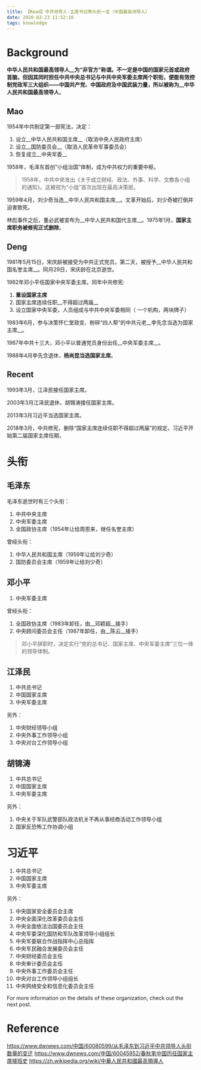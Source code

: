 ```yaml
---
title: 【Read】中共领导人-主席书记等头衔一览（中国最高领导人）
date: 2020-03-23 11:52:10
tags: knowledge
---
```


# Background

__中华人民共和国最高领导人__为“非官方”称谓。不一定是中国的国家元首或政府首脑，但因其同时担任中共中央总书记与中共中央军委主席两个职衔，便能有效控制党政军三大组织——__中国共产党、中国政府及中国武装力量__，所以被称为__中华人民共和国最高领导人__。

## Mao

1954年中共制定第一部宪法，决定：

1. 设立__中华人民共和国主席__（取消中央人民政府主席）
1. 设立__国防委员会__（取消人民革命军事委员会）
1. 恢复成立__中央军委__

1958年，毛泽东首创“小组治国”体制，成为中共权力的重要中枢。

> 1958年，中共中央发出《关于成立财经、政法、外事、科学、文教各小组的通知》。这被视为“小组”首次出现在最高决策层。

1959年4月，刘少奇当选__中华人民共和国主席__。文革开始后，刘少奇被打倒并迫害致死。

林彪事件之后，董必武被宣布为__中华人民共和国代主席__。1975年1月，__国家主席职务被修宪正式删除__。

## Deng

1981年5月15日，宋庆龄被接受为中共正式党员。第二天，被授予__中华人民共和国名誉主席__。同月29日，宋庆龄在北京逝世。

1982年邓小平任国家中央军委主席。同年中共修宪:

1. __重设国家主席__
1. 国家主席连续任职__不得超过两届__
1. 设立国家中央军委，人员组成与中共中央军委相同（ 一个机构，两块牌子）

1983年6月，参与决策怀仁堂政变、粉碎“四人帮”的中共元老__李先念当选为国家主席__。

1987年中共十三大，邓小平以普通党员身份出任__中央军委主席__。

1988年4月李先念退休，__杨尚昆当选国家主席__。

## Recent

1993年3月，江泽民接任国家主席。

2003年3月江泽民退休，胡锦涛接任国家主席。

2013年3月习近平当选国家主席。

2018年3月，中共修宪，删除“国家主席连续任职不得超过两届”的规定。习近平开始第二届国家主席任期，

# 头衔

## 毛泽东

毛泽东逝世时有三个头衔：

1. 中共中央主席
1. 中央军委主席
1. 全国政协主席（1954年让给周恩来，继任名誉主席）

曾经头衔：
1. 中华人民共和国主席（1959年让给刘少奇）
1. 国防委员会主席（1959年让给刘少奇）

## 邓小平

1. 中央军委主席

曾经头衔：
1. 全国政协主席（1983年卸任，由__邓颖超__接手）
1. 中央顾问委员会主任（1987年卸任，由__陈云__接手）

> 邓小平辞职时，决定实行“党的总书记、国家主席、中央军委主席”三位一体的领导体制。

## 江泽民

1. 中共总书记
1. 中国国家主席
1. 中央军委主席

另外：
1. 中央财经领导小组
1. 中央外事工作领导小组
1. 中央对台工作领导小组

## 胡锦涛

1. 中共总书记
1. 中国国家主席
1. 中央军委主席

另外：
1. 中央关于军队武警部队政法机关不再从事经商活动工作领导小组
1. 国家反恐怖工作协调小组

# 习近平

1. 中共总书记
1. 中国国家主席
1. 中央军委主席

另外：
1. 中央国家安全委员会主席
1. 中央全面深化改革委员会主任
1. 中央全面依法治国委员会主任
1. 中央军委深化国防和军队改革领导小组组长
1. 中央军委联合作战指挥中心总指挥
1. 中央军民融合发展委员会主任
1. 中央财经委员会主任
1. 中央审计委员会主任
1. 中央外事工作委员会主任
1. 中央对台工作领导小组组长
1. 中央网络安全和信息化委员会主任

For more information on the details of these organization, check out the next post.

# Reference

https://www.dwnews.com/中国/60080599/从毛泽东到习近平中共领导人头衔数量的变迁
https://www.dwnews.com/中国/60045952/春秋笔中国历任国家主席接班史
https://zh.wikipedia.org/wiki/中華人民共和國最高領導人
